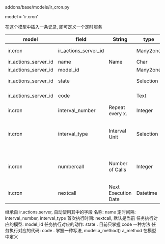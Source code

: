 

addons/base/models/ir_cron.py  

model = 'ir.cron'  

在这个模型中插入一条记录, 即可定义一个定时服务  



model|field|String|type|note
-----|-----|------|----|----
ir.cron|ir_actions_server_id||Many2one|ir.actions.server<br>delegate=True
ir_actions_server_id|name|Name|Char|
ir_actions_server_id|model_id||Many2one|ir.model
ir_actions_server_id|state||Selection|('code', 'Execute Python Code'),
ir_actions_server_id|code||Text|python 代码:<br>model.a_mthod()
ir.cron|interval_number|Repeat every x.|Integer|
ir.cron|interval_type|Interval Unit|Selection|('minutes', 'Minutes'),<br>('hours', 'Hours'),<br>('days', 'Days'),<br>('weeks', 'Weeks'),<br>('months', 'Months')
ir.cron|numbercall|Number of Calls|Integer|default=1, <br>help='How many times the method is called,\n<br>a negative number indicates no limit.'
ir.cron|nextcall|Next Execution Date|Datetime|default=fields.Datetime.now, <br>help="Next planned execution date for this job."

继承自 ir.actions.server, 自动使用其中的字段
名称: name
定时间隔:  interval_number, interval_type
首次执行时间:  nextcall, 默认是当前
任务执行对应的模型: model_id
任务执行对应的动作: state  . 目前只掌握 code 一种方法
任务执行对应的代码: code .
  掌握一种写法,  model.a_method()
  a_method 在模型中定义

